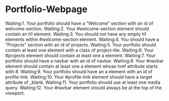 # Portfolio-Webpage

Waiting:1. Your portfolio should have a "Welcome" section with an id of welcome-section.
Waiting:2. Your #welcome-section element should contain an h1 element.
Waiting:3. You should not have any empty h1 elements within #welcome-section element.
Waiting:4. You should have a "Projects" section with an id of projects.
Waiting:5. Your portfolio should contain at least one element with a class of project-tile.
Waiting:6. Your #projects element should contain at least one a element.
Waiting:7. Your portfolio should have a navbar with an id of navbar.
Waiting:8. Your #navbar element should contain at least one a element whose href attribute starts with #.
Waiting:9. Your portfolio should have an a element with an id of profile-link.
Waiting:10. Your #profile-link element should have a target attribute of _blank.
Waiting:11. Your portfolio should use at least one media query.
Waiting:12. Your #navbar element should always be at the top of the viewport.
